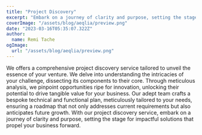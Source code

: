 ```yaml
---
title: "Project Discovery"
excerpt: "Embark on a journey of clarity and purpose, setting the stage for defining you impactful solutions that will propel your business forward"
coverImage: "/assets/blog/aeqlia/preview.png"
date: "2023-03-16T05:35:07.322Z"
author:
  name: Remi Tache
ogImage:
  url: "/assets/blog/aeqlia/preview.png"
---
```


We offers a comprehensive project discovery service tailored to unveil the essence of your venture. We delve into understanding the intricacies of your challenge, dissecting its components to their core. Through meticulous analysis, we pinpoint opportunities ripe for innovation, unlocking their potential to drive tangible value for your business. Our adept team crafts a bespoke technical and functional plan, meticulously tailored to your needs, ensuring a roadmap that not only addresses current requirements but also anticipates future growth. With our project discovery service, embark on a journey of clarity and purpose, setting the stage for impactful solutions that propel your business forward.

